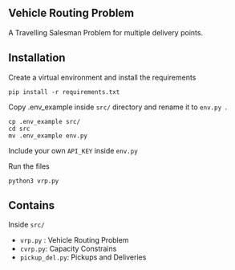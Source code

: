 ## Vehicle Routing Problem
A Travelling Salesman Problem for multiple delivery points. 


## Installation
Create a virtual environment and install the requirements  

```
pip install -r requirements.txt
```

Copy .env_example inside `src/` directory and rename it to `env.py `.

```
cp .env_example src/
cd src
mv .env_example env.py
```

Include your own `API_KEY` inside `env.py`  

Run the files
```
python3 vrp.py
```

## Contains
Inside `src/`  
- `vrp.py` : Vehicle Routing Problem
- `cvrp.py`: Capacity Constrains
- `pickup_del.py`: Pickups and Deliveries

